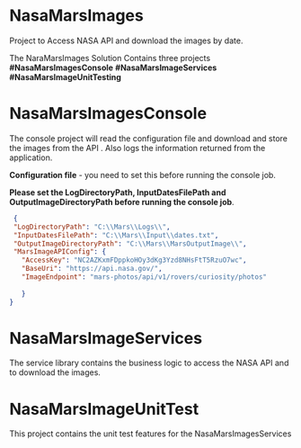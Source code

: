 # NasaMarsImages
Project to Access NASA API and download the images by date.

The NaraMarsImages Solution Contains three projects 
**#NasaMarsImagesConsole**
**#NasaMarsImageServices**
**#NasaMarsImageUnitTesting**

# NasaMarsImagesConsole

 The console project will read the configuration file  and download and store the images from the API . Also logs the information returned from the application.
 
 **Configuration file**  - you need to set this before running the console job.
 
 **Please set the LogDirectoryPath, InputDatesFilePath and OutputImageDirectoryPath before running the console job**.
 
 ```json
  {
  "LogDirectoryPath": "C:\\Mars\\Logs\\",
  "InputDatesFilePath": "C:\\Mars\\Input\\dates.txt",
  "OutputImageDirectoryPath": "C:\\Mars\\MarsOutputImage\\",
  "MarsImageAPIConfig": {
    "AccessKey": "NC2AZKxmFDppkoHOy3dKg3Yzd8NHsFtT5RzuO7wc",
    "BaseUri": "https://api.nasa.gov/",
    "ImageEndpoint": "mars-photos/api/v1/rovers/curiosity/photos"
	
	}
} 
```

# NasaMarsImageServices

The service library contains the  business logic to access the NASA API and  to download the images.

# NasaMarsImageUnitTest

This project contains the unit test features for the  NasaMarsImagesServices

